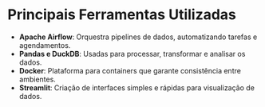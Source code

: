 # Principais Ferramentas Utilizadas

- **Apache Airflow**: Orquestra pipelines de dados, automatizando tarefas e agendamentos.
- **Pandas e DuckDB**: Usadas para processar, transformar e analisar os dados.
- **Docker**: Plataforma para containers que garante consistência entre ambientes.
- **Streamlit**: Criação de interfaces simples e rápidas para visualização de dados.
